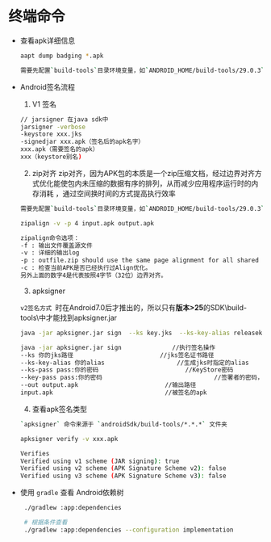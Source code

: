 # 终端命令

- 查看apk详细信息

  ```bash
  aapt dump badging *.apk
  
  需要先配置`build-tools`目录环境变量，如`ANDROID_HOME/build-tools/29.0.3`
  ```


- Android签名流程
  1. V1 签名

  ```bash
  // jarsigner 在java sdk中
  jarsigner -verbose 
  -keystore xxx.jks 
  -signedjar xxx.apk（签名后的apk名字） 
  xxx.apk（需要签名的apk） 
  xxx（keystore别名)
  ```
  2. zip对齐
     zip对齐，因为APK包的本质是一个zip压缩文档，经过边界对齐方式优化能使包内未压缩的数据有序的排列，从而减少应用程序运行时的内存消耗 ，通过空间换时间的方式提高执行效率

  ```bash
  需要先配置`build-tools`目录环境变量，如`ANDROID_HOME/build-tools/29.0.3`
  
  zipalign -v -p 4 input.apk output.apk
  
  zipalign命令选项：
  -f : 输出文件覆盖源文件
  -v : 详细的输出log
  -p : outfile.zip should use the same page alignment for all shared object files within infile.zip
  -c : 检查当前APK是否已经执行过Align优化。
  另外上面的数字4是代表按照4字节（32位）边界对齐。
  ```

  3. apksigner

  `v2签名方式 `时在Android7.0后才推出的，所以只有**版本>25**的SDK\build-tools\中才能找到apksigner.jar

  ```bash
  java -jar apksigner.jar sign  --ks key.jks  --ks-key-alias releasekey  --ks-pass pass:pp123456  --key-pass pass:pp123456  --out output.apk  input.apk
  
  java -jar apksigner.jar sign           	//执行签名操作
  --ks 你的jks路径                        //jks签名证书路径
  --ks-key-alias 你的alias           			//生成jks时指定的alias
  --ks-pass pass:你的密码          				 //KeyStore密码
  --key-pass pass:你的密码   							 //签署者的密码，即生成jks时指定alias对应的密码
  --out output.apk                        //输出路径
  input.apk                               //被签名的apk
  ```
  4. 查看apk签名类型

  ```bash
  `apksigner` 命令来源于 `androidSdk/build-tools/*.*.*` 文件夹
  
  apksigner verify -v xxx.apk
  
  Verifies
  Verified using v1 scheme (JAR signing): true
  Verified using v2 scheme (APK Signature Scheme v2): false
  Verified using v3 scheme (APK Signature Scheme v3): false
  ```

- 使用 `gradle` 查看 Android依赖树

  ```bash
   ./gradlew :app:dependencies 

   # 根据条件查看
   ./gradlew :app:dependencies --configuration implementation
  ```

